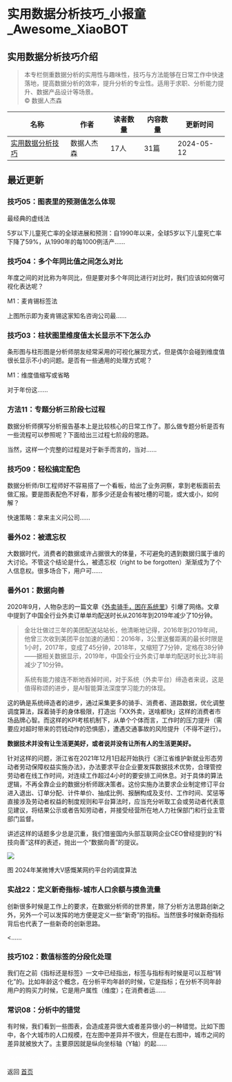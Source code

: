 # 实用数据分析技巧_小报童_Awesome_XiaoBOT

## 实用数据分析技巧介绍
> 本专栏侧重数据分析的实用性与趣味性，技巧与方法能够在日常工作中快速落地，提高数据分析的效率，提升分析的专业性。适用于求职、分析能力提升、数据产品设计等场景。  
© 数据人杰森  
  


|名称|作者|读者数量|内容数量|更新时间|
|---|---|---|---|---|
|[实用数据分析技巧](https://xiaobot.net/p/bi?refer=9c3f1c95-a052-465a-9902-f6d75080262a)|数据人杰森|17人|31篇|2024-05-12|

## 最近更新
### 技巧05：图表里的预测值怎么体现

最经典的虚线法

5岁以下儿童死亡率的全球进展和预测：自1990年以来，全球5岁以下儿童死亡率下降了59%，从1990年的每1000例活产......

### 技巧04：多个年同比值之间怎么对比

年度之间的对比称为年同比，但是要对多个年同比进行对比时，我们应该如何做可视化表达呢？

M1：麦肯锡标签法

上图所示即为麦肯锡这家知名咨询公司最......

### 技巧03：柱状图里维度值太长显示不下怎么办

条形图与柱形图是分析师朋友经常采用的可视化展现方式，但是偶尔会碰到维度值很长显示不小的问题。是否有一些通用的处理方式呢？

M1：维度值缩写或省略

对于年份这......

### 方法11：专题分析三阶段七过程

数据分析师撰写分析报告基本上是比较核心的日常工作了。那么做专题分析是否有一些流程可以参照呢？下面给出三过程七阶段的思路。

当然，这样一个完整的过程是对于新手而言的，当对......

### 技巧09：轻松搞定配色

数据分析师/BI工程师好不容易搭了一个看板，给出了业务洞察，拿到老板面前去做汇报。要是图表配色不好看，那多少还是会有被吐槽的可能，或大或小，如何解？

快速策略：拿来主义问公司......

### 番外02：被遗忘权

大数据时代，消费者的数据或许占据很大的体量，不可避免的遇到数据归属于谁的大讨论。不管这个结论是什么，被遗忘权（right to be
forgotten）渐渐成为了个人信息权。很多场合下，用户可......

### 番外01：数据向善

2020年9月，人物杂志的一篇文章《[外卖骑手，困在系统里](https://baijiahao.baidu.com/s?id=1677231323622016633)》引爆了网络。文章中提到了中国全行业外卖订单单均配送时长从2016年到2019年减少了10分钟。

>
> 金壮壮做过三年的美团配送站站长，他清晰地记得，2016年到2019年间，他曾三次收到美团平台加速的通知：2016年，3公里送餐距离的最长时限是1小时，2017年，变成了45分钟，2018年，又缩短了7分钟，定格在38分钟——据相关数据显示，2019年，中国全行业外卖订单单均配送时长比3年前减少了10分钟。
>
> 系统有能力接连不断地吞掉时间，对于系统（外卖平台）缔造者来说，这是值得称颂的进步，是AI智能算法深度学习能力的体现。

这的确是系统缔造者的进步，通过采集更多的骑手、消费者、道路数据，优化调整调度算法，踩着骑手的身体极限，打造出「XX外卖，送啥都快」这样的消费者市场品牌心智。而这样的KPI考核机制下，从单个个体而言，工作时的压力提升（需要应对超时带来的罚钱动作的恐惧感），遭遇交通事故的风险提升（不得不逆行）。

**数据技术并没有让生活更美好，或者说并没有让所有人的生活更美好。**

针对这样的问题，浙江省在2021年12月1日起开始执行《浙江省维护新就业形态劳动者劳动保障权益实施办法》，办法要求平台企业要发挥数据技术优势，合理管控劳动者在线工作时间，对连续工作超过4小时的要安排工间休息。对于具体的算法逻辑，不再全靠企业的数据分析师跟决策者。这份实施办法要求企业制定修订平台进入退出、订单分配、计件单价、抽成比例、报酬构成及支付、工作时间、奖惩等直接涉及劳动者权益的制度规则和平台算法时，应当充分听取工会或劳动者代表意见建议，将结果公示或者告知劳动者，并接受经营所在地人力社保部门和行业主管部门监督。

讲述这样的话题多少总是沉重，我们借鉴国内头部互联网企业CEO曾经提到的“科技向善”这样的表述，抛出一个“数据向善”的提议。

![](https://static.xiaobot.net/file/2024-05-09/1173/4e92c009a7f67520357d65c9e7a142dd.png)

图 2024年某微博大V感慨某网约平台的调度算法

### 实战22：定义新奇指标-城市人口余额与摸鱼流量

创新很多时候是工作上的要求，在数据分析师的世界里，除了分析方法思路创新之外，另外一个可以发挥的地方便是定义一些“新奇”的指标。当然很多时候新奇指标背后也代表了一些新奇的创新思路。

<......

### 技巧102：数值标签的分段化处理

我们在之前《指标还是标签》一文中已经指出，标签与指标有时候是可以互相“转化”的。比如年龄这个概念，在分析平均年龄的时候，它是指标；在分析不同年龄用户的购买力时候，它是用户属性（维度）；在消费者运......

### 常识08：分析中的错觉

有时候，我们看到一些图表，会造成差异很大或者差异很小的一种错觉。比如下图中，各个大城市的人口规模，在左图中差异并不很大，但是在右图中，城市之间的差异就被放大了。主要原因就是纵向坐标轴（Y轴）的起......


<a href="https://github.com/Reno9527/awesome-xiaobot" style="color: white; text-decoration: none;">awesome-xiaobot</a>

返回 [首页](../README.md)
